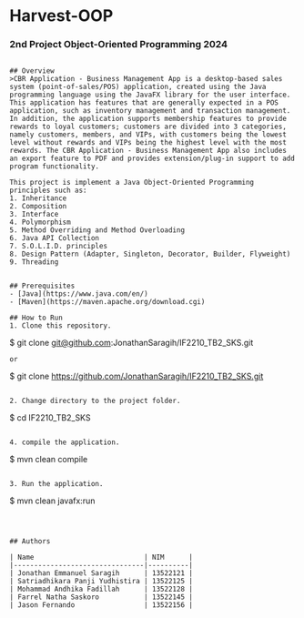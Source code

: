 # Harvest-OOP
### 2nd Project Object-Oriented Programming 2024
```

## Overview
>CBR Application - Business Management App is a desktop-based sales system (point-of-sales/POS) application, created using the Java programming language using the JavaFX library for the user interface. This application has features that are generally expected in a POS application, such as inventory management and transaction management. In addition, the application supports membership features to provide rewards to loyal customers; customers are divided into 3 categories, namely customers, members, and VIPs, with customers being the lowest level without rewards and VIPs being the highest level with the most rewards. The CBR Application - Business Management App also includes an export feature to PDF and provides extension/plug-in support to add program functionality.

This project is implement a Java Object-Oriented Programming principles such as:
1. Inheritance
2. Composition
3. Interface
4. Polymorphism
5. Method Overriding and Method Overloading
6. Java API Collection
7. S.O.L.I.D. principles
8. Design Pattern (Adapter, Singleton, Decorator, Builder, Flyweight)
9. Threading


## Prerequisites
- [Java](https://www.java.com/en/)
- [Maven](https://maven.apache.org/download.cgi)

## How to Run
1. Clone this repository.

```
 $ git clone git@github.com:JonathanSaragih/IF2210_TB2_SKS.git
 ```
or
```
 $ git clone https://github.com/JonathanSaragih/IF2210_TB2_SKS.git
```

2. Change directory to the project folder.

```
 $ cd IF2210_TB2_SKS
```

4. compile the application.

```
 $ mvn clean compile
```

3. Run the application.

```
 $ mvn clean javafx:run
```



## Authors

| Name                           | NIM      |
|--------------------------------|----------|
| Jonathan Emmanuel Saragih      | 13522121 |
| Satriadhikara Panji Yudhistira | 13522125 |
| Mohammad Andhika Fadillah      | 13522128 |
| Farrel Natha Saskoro           | 13522145 |
| Jason Fernando                 | 13522156 |
